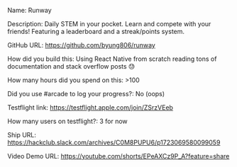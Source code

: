 Name: Runway

Description: Daily STEM in your pocket. Learn and compete with your friends! Featuring a leaderboard and a streak/points system.

GitHub URL: https://github.com/byung806/runway

How did you build this: Using React Native from scratch reading tons of documentation and stack overflow posts 😓

How many hours did you spend on this: >100

Did you use #arcade to log your progress?: No (oops)

Testflight link: https://testflight.apple.com/join/ZSrzVEeb

How many users on testflight?: 3 for now

Ship URL: https://hackclub.slack.com/archives/C0M8PUPU6/p1723069580099059

Video Demo URL: https://youtube.com/shorts/EPeAXCz9P_A?feature=share
